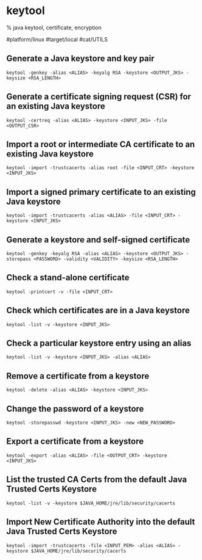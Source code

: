 # keytool

% java keytool, certificate, encryption

#platform/linux #target/local  #cat/UTILS 

## Generate a Java keystore and key pair
```
keytool -genkey -alias <ALIAS> -keyalg RSA -keystore <OUTPUT_JKS> -keysize <RSA_LENGTH>
```

## Generate a certificate signing request (CSR) for an existing Java keystore
```
keytool -certreq -alias <ALIAS> -keystore <INPUT_JKS> -file <OUTPUT_CSR>
```

## Import a root or intermediate CA certificate to an existing Java keystore
```
keytool -import -trustcacerts -alias root -file <INPUT_CRT> -keystore <INPUT_JKS>
```

## Import a signed primary certificate to an existing Java keystore
```
keytool -import -trustcacerts -alias <ALIAS> -file <INPUT_CRT> -keystore <INPUT_JKS>
```

## Generate a keystore and self-signed certificate
```
keytool -genkey -keyalg RSA -alias <ALIAS> -keystore <OUTPUT_JKS> -storepass <PASSWORD> -validity <VALIDITY> -keysize <RSA_LENGTH>
```

## Check a stand-alone certificate
```
keytool -printcert -v -file <INPUT_CRT>
```

## Check which certificates are in a Java keystore
```
keytool -list -v -keystore <INPUT_JKS>
```

## Check a particular keystore entry using an alias
```
keytool -list -v -keystore <INPUT_JKS> -alias <ALIAS>
```

## Remove a certificate from a keystore
```
keytool -delete -alias <ALIAS> -keystore <INPUT_JKS>
```

## Change the password of a keystore
```
keytool -storepasswd -keystore <INPUT_JKS> -new <NEW_PASSWORD>
```

## Export a certificate from a keystore
```
keytool -export -alias <ALIAS> -file <OUTPUT_CRT> -keystore <INPUT_JKS>
```

## List the trusted CA Certs from the default Java Trusted Certs Keystore
```
keytool -list -v -keystore $JAVA_HOME/jre/lib/security/cacerts
```

## Import New Certificate Authority into the default Java Trusted Certs Keystore
```
keytool -import -trustcacerts -file <INPUT_PEM> -alias <ALIAS> -keystore $JAVA_HOME/jre/lib/security/cacerts
```
